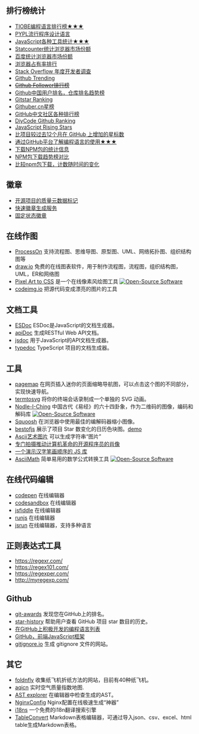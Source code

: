 

## 排行榜统计

- [TIOBE编程语言排行榜★★★](http://www.tiobe.com/tiobe-index/)
- [PYPL流行程序设计语言](https://pypl.github.io/PYPL.html)
- [JavaScript各种工具统计★★★](https://stateofjs.com/)
- [Statcounter统计浏览器市场份额](http://gs.statcounter.com/)
- [百度统计浏览器市场份额](https://tongji.baidu.com/data/browser)
- [浏览器占有率排行](https://www.netmarketshare.com/browser-market-share.aspx)
- [Stack Overflow 年度开发者调查](https://insights.stackoverflow.com/survey/)
- [Github Trending](https://github.com/trending)
- [~~Github Follower排行榜~~](http://www.githubrank.com/)
- [Github中国用户排名，仓库排名趋势榜](http://jaywcjlove.github.io/github-rank/)
- [Gitstar Ranking](https://gitstar-ranking.com)
- [Githuber.cn星榜](https://githuber.cn/)
- [GitHub中文社区各种排行榜](https://www.githubs.cn/)
- [DiyCode Github Ranking](https://www.diycode.cc/trends)
- [JavaScript Rising Stars](https://risingstars.js.org)
- [比项目较过去12个月在 GitHub 上增加的星标数](https://bestofjs.org/)
- [通过GitHub平台了解编程语言的使用★★★](http://githut.info/)
- [下载NPM包的统计信息](https://npm-stat.com/)
- [NPM包下载趋势榜对比](https://www.npmtrends.com)
- [比较npm包下载，计数随时间的变化](http://www.npmtrends.com/)

## 徽章

- [开源项目的质量元数据标记](http://shields.io/#/)
- [快速徽章生成服务](https://badgen.net/)
- [固定状态徽章](https://github.com/jaywcjlove/sb)

## 在线作图

- [ProcessOn](https://www.processon.com/) 支持流程图、思维导图、原型图、UML、网络拓扑图、组织结构图等
- [draw.io](https://www.draw.io) 免费的在线图表软件，用于制作流程图，流程图，组织结构图，UML，ER和网络图
- [Pixel Art to CSS](https://www.pixelartcss.com/) 是一个在线像素风绘图工具 [![Open-Source Software][OSS Icon]](https://github.com/jvalen/pixel-art-react)
- [codeimg.io](https://codeimg.io/) 把源代码变成漂亮的图片的工具


## 文档工具

- [ESDoc](https://github.com/esdoc/esdoc) ESDoc是JavaScript的文档生成器。
- [apiDoc](https://github.com/apidoc/apidoc) 生成RESTful Web API文档。
- [jsdoc](https://github.com/jsdoc3/jsdoc) 用于JavaScript的API文档生成器。
- [typedoc](https://github.com/TypeStrong/typedoc) TypeScript 项目的文档生成器。

## 工具

- [pagemap](https://github.com/lrsjng/pagemap) 在网页插入迷你的页面缩略导航图，可以点击这个图的不同部分，实现快速导航。
- [termtosvg](https://github.com/nbedos/termtosvg) 将你的终端会话录制成一个单独的 SVG 动画。
- [Nodle-I-Ching](https://iching.codes/) 中国古代《易经》的六十四卦象，作为二维码的图像，编码和解码库 [![Open-Source Software][OSS Icon]](https://github.com/NodleCode/Nodle-I-Ching)
- [Squoosh](https://squoosh.app/) 在浏览器中使用最佳的编解码器缩小图像。
- [bestofjs](https://github.com/bestofjs/bestofjs-webui) 展示了项目 Star 数变化的日历色块图。[demo](https://bestofjs.org/)
- [Ascii艺术图片](http://www.asciiworld.com/top6_ascii_art.html) 可以生成字符串“图片”
- [专门拍摄推动计算机革命的开源程序员的肖像](http://facesofopensource.com/)
- [一个演示汉字笔画顺序的 JS 库](https://github.com/chanind/hanzi-writer)
- [AsciiMath](http://asciimath.org/) 简单易用的数学公式转换工具  [![Open-Source Software][OSS Icon]](https://github.com/asciimath/asciimathml)

## 在线代码编辑

- [codepen](https://codepen.io/) 在线编辑器
- [codesandbox](https://codesandbox.io/) 在线编辑器
- [jsfiddle](https://jsfiddle.net) 在线编辑器
- [runjs](https://runjs.cn/) 在线编辑器
- [jsrun](http://jsrun.net) 在线编辑器，支持多种语言

## 正则表达式工具

- https://regexr.com/
- https://regex101.com/
- https://regexper.com/
- http://myregexp.com/

## Github

- [git-awards](http://git-awards.com/) 发现您在GitHub上的排名。
- [star-history](https://github.com/timqian/star-history) 帮助用户查看 GitHub 项目 star 数目的历史。
- [在GitHub上积极开发的编程语言列表](https://github.com/showcases/programming-languages/)
- [GitHub，前端JavaScript框架](https://github.com/showcases/front-end-javascript-frameworks)
- [gitignore.io](https://gitignore.io/) 生成 gitignore 文件的网站。

## 其它

- [foldnfly](https://www.foldnfly.com) 收集纸飞机折纸方法的网站，目前有40种纸飞机。
- [aqicn](http://aqicn.org) 实时空气质量指数地图.
- [AST explorer](https://github.com/fkling/astexplorer) 在编辑器中检查生成的AST。
- [NginxConfig](https://nginxconfig.io/) Nginx配置在线极速生成“神器”
- [i18ns](https://i18ns.com/) 一个免费的i18n翻译搜索引擎
- [TableConvert](https://tableconvert.com/) Markdown表格编辑器，可通过导入json、csv、excel、html table生成Markdown表格。




[OSS Icon]: https://jaywcjlove.github.io/sb/ico/min-oss.svg "Open source ui componet on Github"

